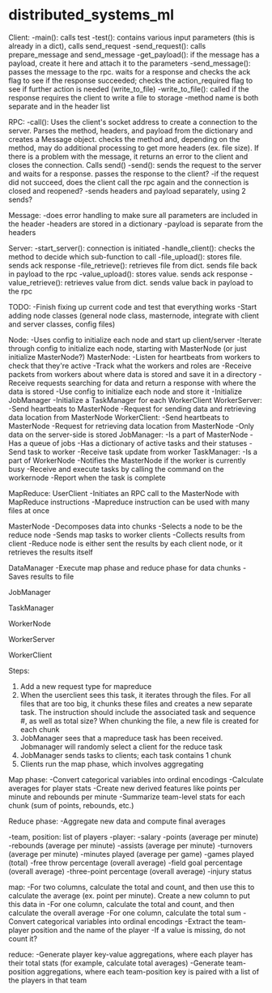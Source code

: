 # distributed_systems_ml

Client: 
-main(): calls test
-test(): contains various input parameters (this is already in a dict), calls send_request
-send_request(): calls prepare_message and send_message
-get_payload(): if the message has a payload, create it here and attach it to the parameters
-send_message(): passes the message to the rpc. waits for a response and checks the ack flag to see if the response succeeded; checks the action_required flag to see if further action is needed (write_to_file)
-write_to_file(): called if the response requires the client to write a file to storage
-method name is both separate and in the header list

RPC:
-call(): Uses the client's socket address to create a connection to the server. Parses the method, headers, and payload from the dictionary and creates a Message object. checks the method and, depending on the method, may do additional processing to get more headers (ex. file size).  If there is a problem with the message, it returns an error to the client and closes the connection. Calls send()
-send(): sends the request to the server and waits for a response. passes the response to the client? 
-if the request did not succeed, does the client call the rpc again and the connection is closed and reopened?
-sends headers and  payload separately, using 2 sends?

Message:
-does error handling to make sure all parameters are included in the header
-headers are stored in a dictionary 
-payload is separate from the headers

Server: 
-start_server(): connection is initiated
-handle_client(): checks the method to decide which sub-function to call
-file_upload(): stores file. sends ack response
-file_retrieve(): retrieves file from dict. sends file back in payload to the rpc
-value_upload(): stores value. sends ack response
-value_retrieve(): retrieves value from dict. sends value back in payload to the rpc


TODO:
-Finish fixing up current code and test that everything works
-Start adding node classes (general node class, masternode, integrate with client and server classes, config files) 

Node:
-Uses config to initialize each node and start up client/server
-Iterate through config to initialize each node, starting with MasterNode (or just initialize MasterNode?)
MasterNode:
-Listen for heartbeats from workers to check that they're active 
-Track what the workers and roles are 
-Receive packets from workers about where data is stored and save it in a directory
-Receive requests searching for data and return a response with where the data is stored
-Use config to initialize each node and store it 
-Initialize JobManager
-Initialize a TaskManager for each WorkerClient
WorkerServer:
-Send heartbeats to MasterNode 
-Request for sending data and retrieving data location from MasterNode
WorkerClient:
-Send heartbeats to MasterNode 
-Request for retrieving data location from MasterNode
-Only data on the server-side is stored
JobManager:
-Is a part of MasterNode
-Has a queue of jobs 
-Has a dictionary of active tasks and their statuses
-Send task to worker
-Receive task update from worker
TaskManager:
-Is a part of WorkerNode
-Notifies the MasterNode if the worker is currently busy 
-Receive and execute tasks by calling the command on the workernode
-Report when the task is complete

MapReduce:
UserClient
-Initiates an RPC call to the MasterNode with MapReduce instructions
-Mapreduce instruction can be used with many files at once

MasterNode
-Decomposes data into chunks 
-Selects a node to be the reduce node
-Sends map tasks to worker clients
-Collects results from client
-Reduce node is either sent the results by each client node, or it retrieves the results itself

DataManager
-Execute map phase and reduce phase for data chunks 
-Saves results to file

JobManager

TaskManager

WorkerNode

WorkerServer

WorkerClient

Steps:
1. Add a new request type for mapreduce
2. When the userclient sees this task, it iterates through the files. For all files that are too big, it chunks these files and creates a new separate task. The instruction should include the associated task and sequence #, as well as total size? When chunking the file, a new file is created for each chunk
3. JobManager sees that a mapreduce task has been received. Jobmanager will randomly select a client for the reduce task
4. JobManager sends tasks to clients; each task contains 1 chunk
5. Clients run the map phase, which involves aggregating 

Map phase:
-Convert categorical variables into ordinal encodings
-Calculate averages for player stats 
-Create new derived features like points per minute and rebounds per minute
-Summarize team-level stats for each chunk (sum of points, rebounds, etc.)

Reduce phase:
-Aggregate new data and compute final averages

-team, position: list of players
-player:
    -salary
    -points (average per minute)
    -rebounds (average per minute)
    -assists (average per minute)
    -turnovers (average per minute)
    -minutes played (average per game)
    -games played (total)
    -free throw percentage (overall average)
    -field goal percentage (overall average)
    -three-point percentage (overall average)
    -injury status

map:
-For two columns, calculate the total and count, and then use this to calculate the average (ex. point per minute). Create a new column to put this data in
-For one column, calculate the total and count, and then calculate the overall average
-For one column, calculate the total sum
-Convert categorical variables into ordinal encodings
-Extract the team-player position and the name of the player
-If a value is missing, do not count it?

reduce:
-Generate player key-value aggregations, where each player has their total stats (for example, calculate total averages)
-Generate team-position aggregations, where each team-position key is paired with a list of the players in that team

    